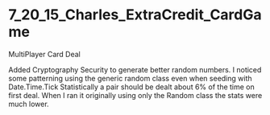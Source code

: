 # 7_20_15_Charles_ExtraCredit_CardGame
MultiPlayer Card Deal


Added Cryptography Security to generate better random numbers. 
I noticed some patterning using the generic random class even when seeding with Date.Time.Tick 
Statistically a pair should be dealt about 6% of the time on first deal. 
When I ran it originally using only the Random class the stats were much lower.

